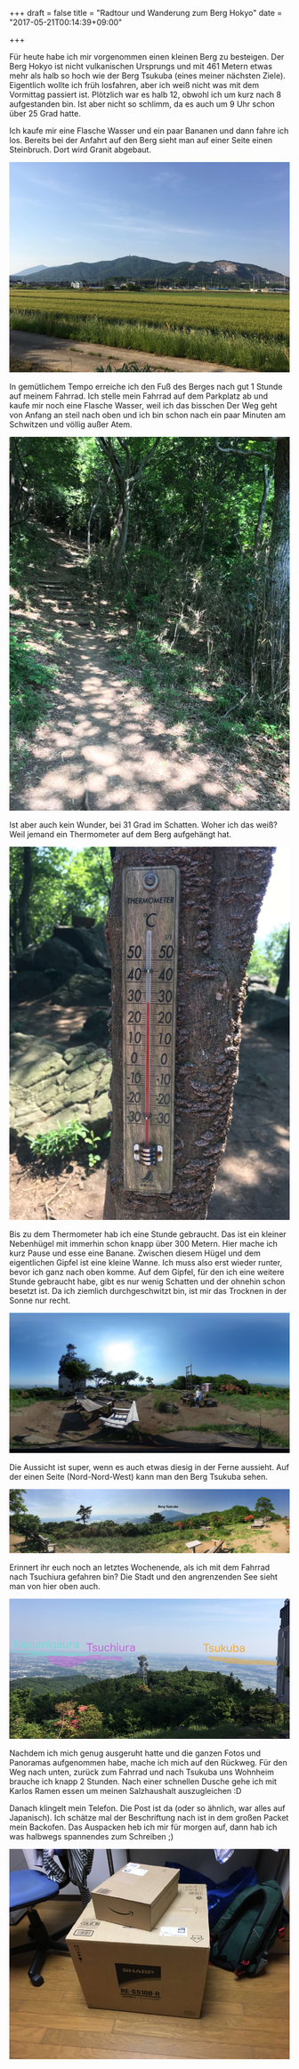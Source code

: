 +++
draft = false
title = "Radtour und Wanderung zum Berg Hokyo"
date = "2017-05-21T00:14:39+09:00"

+++

Für heute habe ich mir vorgenommen einen kleinen Berg zu besteigen. Der Berg
Hokyo ist nicht vulkanischen Ursprungs und mit 461 Metern etwas mehr als halb so
hoch wie der Berg Tsukuba (eines meiner nächsten Ziele). Eigentlich wollte ich
früh losfahren, aber ich weiß nicht was mit dem Vormittag passiert ist.
Plötzlich war es halb 12, obwohl ich um kurz nach 8 aufgestanden bin. Ist aber
nicht so schlimm, da es auch um 9 Uhr schon über 25 Grad hatte.

Ich kaufe mir eine Flasche Wasser und ein paar Bananen und dann fahre ich los.
Bereits bei der Anfahrt auf den Berg sieht man auf einer Seite einen Steinbruch.
Dort wird Granit abgebaut.

![Steinbruch](/img/2017_05_21/quarry.jpg)

In gemütlichem Tempo erreiche ich den Fuß des Berges nach gut 1 Stunde auf
meinem Fahrrad. Ich stelle mein Fahrrad auf dem Parkplatz ab und kaufe mir noch
eine Flasche Wasser, weil ich das bisschen Der Weg geht von Anfang an steil nach oben und ich bin schon
nach ein paar Minuten am Schwitzen und völlig außer Atem.

![Der Weg](/img/2017_05_21/way.jpg)

Ist aber auch kein Wunder, bei 31 Grad im Schatten. Woher ich das weiß? Weil
jemand ein Thermometer auf dem Berg aufgehängt hat.

![Thermometer](/img/2017_05_21/thermometer.jpg)

Bis zu dem Thermometer hab ich eine Stunde gebraucht. Das ist ein kleiner
Nebenhügel mit immerhin schon knapp über 300 Metern. Hier mache ich kurz Pause
und esse eine Banane. Zwischen diesem Hügel und dem eigentlichen Gipfel ist eine
kleine Wanne. Ich muss also erst wieder runter, bevor ich ganz nach oben komme.
Auf dem Gipfel, für den ich eine weitere Stunde gebraucht habe, gibt es nur
wenig Schatten und der ohnehin schon besetzt ist. Da ich ziemlich
durchgeschwitzt bin, ist mir das Trocknen in der Sonne nur recht.

![Berg Tsukuba](/img/2017_05_21/summit.jpg)

Die Aussicht ist super, wenn es auch etwas diesig in der Ferne aussieht. Auf der
einen Seite (Nord-Nord-West) kann man den Berg Tsukuba sehen.

![Berg Tsukuba](/img/2017_05_21/tsukuba_pano.jpg)

Erinnert ihr euch noch an letztes Wochenende, als ich mit dem Fahrrad nach
Tsuchiura gefahren bin? Die Stadt und den angrenzenden See sieht man von hier
oben auch.

![Stäadte von Oben](/img/2017_05_21/city_pano.jpg)

Nachdem ich mich genug ausgeruht hatte und die ganzen Fotos und Panoramas
aufgenommen habe, mache ich mich auf den Rückweg. Für den Weg nach unten, zurück
zum Fahrrad und nach Tsukuba uns Wohnheim brauche ich knapp 2 Stunden. Nach
einer schnellen Dusche gehe ich mit Karlos Ramen essen um meinen Salzhaushalt
auszugleichen :D

Danach klingelt mein Telefon. Die Post ist da (oder so ähnlich, war alles auf
Japanisch). Ich schätze mal der Beschriftung nach ist in dem großen Packet mein
Backofen. Das Auspacken heb ich mir für morgen auf, dann hab ich was halbwegs
spannendes zum Schreiben ;)

![Wahrscheinlich mein Backofen](/img/2017_05_21/oven.jpg)
